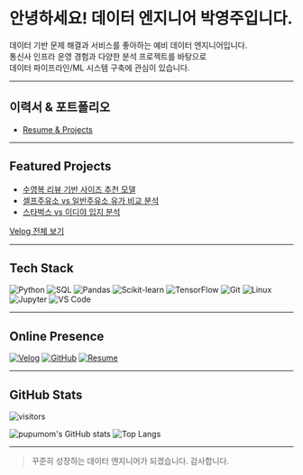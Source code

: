 # 안녕하세요! 데이터 엔지니어 박영주입니다.

데이터 기반 문제 해결과 서비스를 좋아하는 예비 데이터 엔지니어입니다.  
통신사 인프라 운영 경험과 다양한 분석 프로젝트를 바탕으로  
데이터 파이프라인/ML 시스템 구축에 관심이 있습니다.

---

## 이력서 & 포트폴리오

- [Resume & Projects](https://github.com/pupumom/resume)

---

## Featured Projects

- [수영복 리뷰 기반 사이즈 추천 모델](https://github.com/pupumom/swim_fit_predictor)
- [셀프주유소 vs 일반주유소 유가 비교 분석](https://github.com/pupumom/data_analysis)
- [스타벅스 vs 이디야 입지 분석](https://github.com/pupumom/data_analysis)

[Velog 전체 보기](https://velog.io/@yeongdecember)

---

## Tech Stack

![Python](https://img.shields.io/badge/Python-3776AB?style=flat&logo=python&logoColor=white)
![SQL](https://img.shields.io/badge/SQL-316192?style=flat&logo=sqlite&logoColor=white)
![Pandas](https://img.shields.io/badge/Pandas-150458?style=flat&logo=pandas&logoColor=white)
![Scikit-learn](https://img.shields.io/badge/Scikit--learn-F7931E?style=flat&logo=scikit-learn&logoColor=white)
![TensorFlow](https://img.shields.io/badge/TensorFlow-FF6F00?style=flat&logo=tensorflow&logoColor=white)
![Git](https://img.shields.io/badge/Git-F05032?style=flat&logo=git&logoColor=white)
![Linux](https://img.shields.io/badge/Linux-FCC624?style=flat&logo=linux&logoColor=black)
![Jupyter](https://img.shields.io/badge/Jupyter-F37626?style=flat&logo=jupyter&logoColor=white)
![VS Code](https://img.shields.io/badge/VSCode-007ACC?style=flat&logo=visual-studio-code&logoColor=white)

---

## Online Presence

[![Velog](https://img.shields.io/badge/Velog-20C997?style=flat&logo=velog&logoColor=white)](https://velog.io/@yeongdecember)
[![GitHub](https://img.shields.io/badge/GitHub-181717?style=flat&logo=github&logoColor=white)](https://github.com/pupumom)
[![Resume](https://img.shields.io/badge/Resume-FFDD55?style=flat&logo=read-the-docs&logoColor=black)](https://github.com/pupumom/resume)

---

## GitHub Stats

![visitors](https://komarev.com/ghpvc/?username=pupumom&label=Visitors&color=blue)

![pupumom's GitHub stats](https://github-readme-stats.vercel.app/api?username=pupumom&show_icons=true&theme=default)
![Top Langs](https://github-readme-stats.vercel.app/api/top-langs/?username=pupumom&layout=compact)

---

> 꾸준히 성장하는 데이터 엔지니어가 되겠습니다. 감사합니다.
